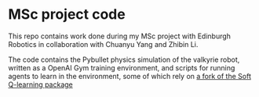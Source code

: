 # MSc project code

This repo contains work done during my MSc project with Edinburgh Robotics in collaboration with Chuanyu Yang and Zhibin Li.

The code contains the Pybullet physics simulation of the valkyrie robot, written as a OpenAI Gym training environment, 
and scripts for running agents to learn in the environment, some of which rely on [a fork of the Soft Q-learning package](https://github.com/nickrobinson251/softqlearning)
